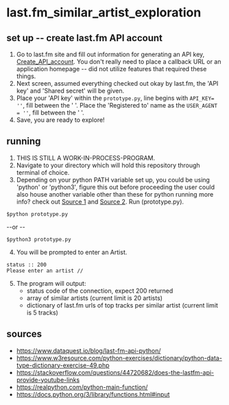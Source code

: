 # last.fm_similar_artist_exploration

## set up -- create last.fm API account
1. Go to last.fm site and fill out information for generating an API key, [Create_API_account](https://www.last.fm/api/account/create). You don't really need to place a callback URL or an application homepage -- did not utilize features that required these things.
2. Next screen, assumed everything checked out okay by last.fm, the 'API key' and 'Shared secret' will be given.
3. Place your 'API key' within the ```prototype.py```, line begins with ``API_KEY= ''``, fill between the ' '. Place the 'Registered to' name as the ``USER_AGENT = ''``, fill between the ' '. 
4. Save, you are ready to explore!

## running
1. THIS IS STILL A WORK-IN-PROCESS-PROGRAM.
2. Navigate to your directory which will hold this repository through terminal of choice.
3. Depending on your python PATH variable set up, you could be using 'python' or 'python3', figure this out before proceeding the user could also house another variable other than these for python running more info? check out [Source 1](http://net-informations.com/python/intro/path.html) and [Source 2](https://geek-university.com/python/add-python-to-the-windows-path/). Run (prototype.py).
```  
$python prototype.py
```  
--or --
```  
$python3 prototype.py
```
4. You will be prompted to enter an Artist.
```
status :: 200
Please enter an artist //
```
5. The program will output:
    - status code of the connection, expect 200 returned
    - array of similar artists (current limit is 20 artists)
    - dictionary of last.fm urls of top tracks per similar artist (current limit is 5 tracks)
  
## sources
  - https://www.dataquest.io/blog/last-fm-api-python/
  - https://www.w3resource.com/python-exercises/dictionary/python-data-type-dictionary-exercise-49.php
  - https://stackoverflow.com/questions/44720682/does-the-lastfm-api-provide-youtube-links
  - https://realpython.com/python-main-function/
  - https://docs.python.org/3/library/functions.html#input
